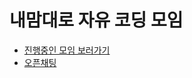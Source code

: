 # 내맘대로 자유 코딩 모임

- [진행중인 모임 보러가기](https://github.com/limlimlim-study/free-coding-community/issues)  
- [오픈채팅](https://open.kakao.com/o/gqEyybub)
